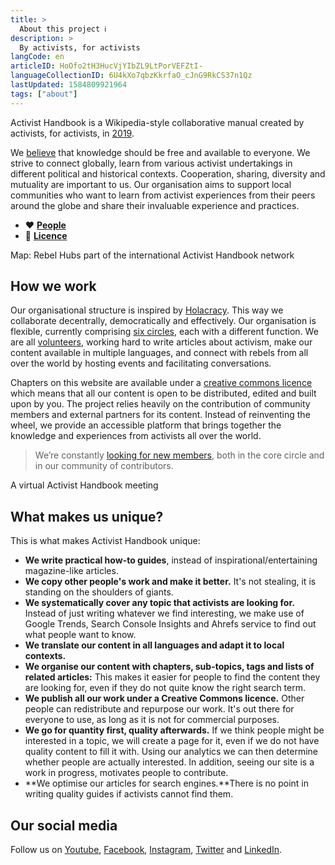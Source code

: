 ```yaml
---
title: >
  About this project ℹ️
description: >
  By activists, for activists
langCode: en
articleID: HoOfo2tH3HucVjYIbZL9LtPorVEFZtI-
languageCollectionID: 6U4kXo7qbzKkrfaO_cJnG9RkCS37n1Qz
lastUpdated: 1584809921964
tags: ["about"]
---
```


Activist Handbook is a Wikipedia-style collaborative manual created by activists, for activists, in [2019](/about/history).

We [believe](/about/principles) that knowledge should be free and available to everyone. We strive to connect globally, learn from various activist undertakings in different political and historical contexts. Cooperation, sharing, diversity and mutuality are important to us. Our organisation aims to support local communities who want to learn from activist experiences from their peers around the globe and share their invaluable experience and practices.

-   **❤️** [**People**](/about/people)
-   **📝** [**Licence**](/about/licence)

<div><figcaption>Map: Rebel Hubs part of the international Activist Handbook network</figcaption></div>

## How we work

Our organisational structure is inspired by [Holacracy](https://www.holacracy.org/). This way we collaborate decentrally, democratically and effectively. Our organisation is flexible, currently comprising [six circles](/about/logbook), each with a different function. We are all [volunteers](/about/people), working hard to write articles about activism, make our content available in multiple languages, and connect with rebels from all over the world by hosting events and facilitating conversations.

Chapters on this website are available under a [creative commons licence](/about/licence) which means that all our content is open to be distributed, edited and built upon by you. The project relies heavily on the contribution of community members and external partners for its content. Instead of reinventing the wheel, we provide an accessible platform that brings together the knowledge and experiences from activists all over the world.

> We’re constantly [looking for new members](/join), both in the core circle and in our community of contributors.

<div><figcaption>A virtual Activist Handbook meeting</figcaption></div>

## What makes us unique?

This is what makes Activist Handbook unique:

-   **We write practical how-to guides**, instead of inspirational/entertaining magazine-like articles.
-   **We copy other people's work and make it better.** It's not stealing, it is standing on the shoulders of giants.
-   **We systematically cover any topic that activists are looking for.** Instead of just writing whatever we find interesting, we make use of Google Trends, Search Console Insights and Ahrefs service to find out what people want to know.
-   **We translate our content in all languages and adapt it to local contexts.**
-   **We organise our content with chapters, sub-topics, tags and lists of related articles:** This makes it easier for people to find the content they are looking for, even if they do not quite know the right search term.
-   **We publish all our work under a Creative Commons licence.** Other people can redistribute and repurpose our work. It's out there for everyone to use, as long as it is not for commercial purposes.
-   **We go for quantity first, quality afterwards.** If we think people might be interested in a topic, we will create a page for it, even if we do not have quality content to fill it with. Using our analytics we can then determine whether people are actually interested. In addition, seeing our site is a work in progress, motivates people to contribute.
-   **We optimise our articles for search engines.**There is no point in writing quality guides if activists cannot find them.

## Our social media

Follow us on [Youtube](https://www.youtube.com/channel/UCnaQQFVNV0eKc4j3-zwc09A), [Facebook](https://www.facebook.com/activisthandbook/), [Instagram](http://instagram.com/activisthandbook), [Twitter](https://twitter.com/activistbook) and [LinkedIn](https://www.linkedin.com/company/activist-handbook/).